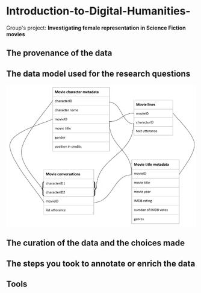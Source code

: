 # Introduction-to-Digital-Humanities-
Group's project: **Investigating female representation in Science Fiction movies**

## The provenance of the data
## The data model used for the research questions
![Data model](image1.png)
## The curation of the data and the choices made
## The steps you took to annotate or enrich the data
## Tools 
